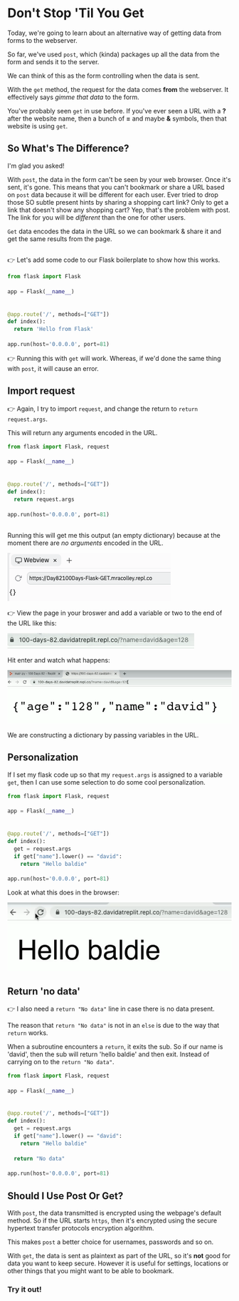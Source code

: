 # Don't Stop 'Til You Get

Today, we're going to learn about an alternative way of getting data from forms to the webserver.

So far, we've used `post`, which (kinda) packages up all the data from the form and sends it to the server.

We can think of this as the form controlling when the data is sent.

With the `get` method, the request for the data comes **from** the webserver. It effectively says *gimme that data* to the form.

You've probably seen `get` in use before. If you've ever seen a URL with a **?** after the website name, then a bunch of **=** and maybe **&** symbols, then that website is using `get`.

## So What's The Difference?

I'm glad you asked!

With `post`, the data in the form can't be seen by your web browser. Once it's sent, it's gone. This means that you can't bookmark or share a URL based on `post` data because it will be different for each user. Ever tried to drop those SO subtle present hints by sharing a shopping cart link? Only to get a link that doesn't show any shopping cart?  Yep, that's the problem with post. The link for you will be *different* than the one for other users.


`Get` data encodes the data in the URL so we can bookmark & share it and get the same results from the page.
##
👉 Let's add some code to our Flask boilerplate to show how this works.


```python
from flask import Flask

app = Flask(__name__)


@app.route('/', methods=["GET"])
def index():
  return 'Hello from Flask'

app.run(host='0.0.0.0', port=81)
```

👉 Running this with `get` will work. Whereas, if we'd done the same thing with `post`, it will cause an error.
## Import request
👉 Again, I try to import `request`, and change the return to `return request.args`.

This will return any arguments encoded in the URL.

```python
from flask import Flask, request

app = Flask(__name__)


@app.route('/', methods=["GET"])
def index():
  return request.args

app.run(host='0.0.0.0', port=81)
  
```
Running this will get me this output (an empty dictionary) because at the moment there are *no arguments* encoded in the URL.

![](resources/01_get1.png)


👉 View the page in your broswer and add a variable or two to the end of the URL like this:

![](resources/01_get2.png)

Hit enter and watch what happens:

![](resources/01_get3.png)


We are constructing a dictionary by passing variables in the URL.
## Personalization
If I set my flask code up so that my `request.args` is assigned to a variable `get`, then I can use some selection to do some cool personalization.

```python
from flask import Flask, request

app = Flask(__name__)


@app.route('/', methods=["GET"])
def index():
  get = request.args
  if get["name"].lower() == "david":
    return "Hello baldie"

app.run(host='0.0.0.0', port=81)
```

Look at what this does in the browser:

![](resources/01_get4.png)
## Return 'no data'
👉 I also need a `return "No data"` line in case there is no data present.

The reason that `return "No data"` is not in an `else` is due to the way that `return` works.  

When a subroutine encounters a `return`, it exits the sub. So if our name is 'david', then the sub will return 'hello baldie' and then exit. Instead of carrying on to the `return "No data"`.
```python
from flask import Flask, request

app = Flask(__name__)


@app.route('/', methods=["GET"])
def index():
  get = request.args
  if get["name"].lower() == "david":
    return "Hello baldie"

  return "No data"

app.run(host='0.0.0.0', port=81)
```

## Should I Use Post Or Get?

With `post`, the data transmitted is encrypted using the webpage's default method. So if the URL starts `https`, then it's encrypted using the secure hypertext transfer protocols encryption algorithm.

This makes `post` a better choice for usernames, passwords and so on.

With `get`, the data is sent as plaintext as part of the URL, so it's **not** good for data you want to keep secure. However it is useful for settings, locations or other things that you might want to be able to bookmark.
### Try it out!